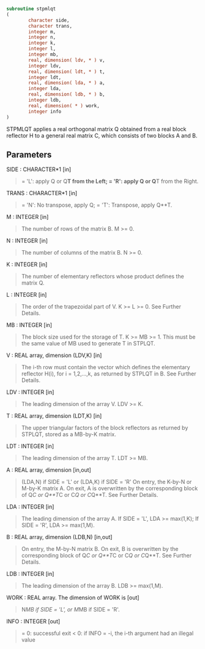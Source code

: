 ```fortran
subroutine stpmlqt
(
        character side,
        character trans,
        integer m,
        integer n,
        integer k,
        integer l,
        integer mb,
        real, dimension( ldv, * ) v,
        integer ldv,
        real, dimension( ldt, * ) t,
        integer ldt,
        real, dimension( lda, * ) a,
        integer lda,
        real, dimension( ldb, * ) b,
        integer ldb,
        real, dimension( * ) work,
        integer info
)
```

STPMLQT applies a real orthogonal matrix Q obtained from a
real block reflector H to a general
real matrix C, which consists of two blocks A and B.

## Parameters
SIDE : CHARACTER*1 [in]
> = 'L': apply Q or Q**T from the Left;
> = 'R': apply Q or Q**T from the Right.

TRANS : CHARACTER*1 [in]
> = 'N':  No transpose, apply Q;
> = 'T':  Transpose, apply Q**T.

M : INTEGER [in]
> The number of rows of the matrix B. M >= 0.

N : INTEGER [in]
> The number of columns of the matrix B. N >= 0.

K : INTEGER [in]
> The number of elementary reflectors whose product defines
> the matrix Q.

L : INTEGER [in]
> The order of the trapezoidal part of V.
> K >= L >= 0.  See Further Details.

MB : INTEGER [in]
> The block size used for the storage of T.  K >= MB >= 1.
> This must be the same value of MB used to generate T
> in STPLQT.

V : REAL array, dimension (LDV,K) [in]
> The i-th row must contain the vector which defines the
> elementary reflector H(i), for i = 1,2,...,k, as returned by
> STPLQT in B.  See Further Details.

LDV : INTEGER [in]
> The leading dimension of the array V. LDV >= K.

T : REAL array, dimension (LDT,K) [in]
> The upper triangular factors of the block reflectors
> as returned by STPLQT, stored as a MB-by-K matrix.

LDT : INTEGER [in]
> The leading dimension of the array T.  LDT >= MB.

A : REAL array, dimension [in,out]
> (LDA,N) if SIDE = 'L' or
> (LDA,K) if SIDE = 'R'
> On entry, the K-by-N or M-by-K matrix A.
> On exit, A is overwritten by the corresponding block of
> Q*C or Q**T*C or C*Q or C*Q**T.  See Further Details.

LDA : INTEGER [in]
> The leading dimension of the array A.
> If SIDE = 'L', LDA >= max(1,K);
> If SIDE = 'R', LDA >= max(1,M).

B : REAL array, dimension (LDB,N) [in,out]
> On entry, the M-by-N matrix B.
> On exit, B is overwritten by the corresponding block of
> Q*C or Q**T*C or C*Q or C*Q**T.  See Further Details.

LDB : INTEGER [in]
> The leading dimension of the array B.
> LDB >= max(1,M).

WORK : REAL array. The dimension of WORK is [out]
> N*MB if SIDE = 'L', or  M*MB if SIDE = 'R'.

INFO : INTEGER [out]
> = 0:  successful exit
> < 0:  if INFO = -i, the i-th argument had an illegal value
